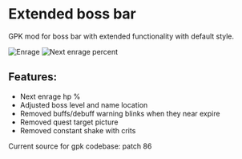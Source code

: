 # Extended boss bar
GPK mod for boss bar with extended functionality with default style.

![Enrage](https://github.com/SaltyMonkey/tera-online-extended-boss-bar/blob/ui/enr.png)
![Next enrage percent](https://github.com/SaltyMonkey/tera-online-extended-boss-bar/blob/ui/percent.png)

## Features:

* Next enrage hp %
* Adjusted boss level and name location
* Removed buffs/debuff warning blinks when they near expire
* Removed quest target picture
* Removed constant shake with crits

Current source for gpk codebase: patch 86